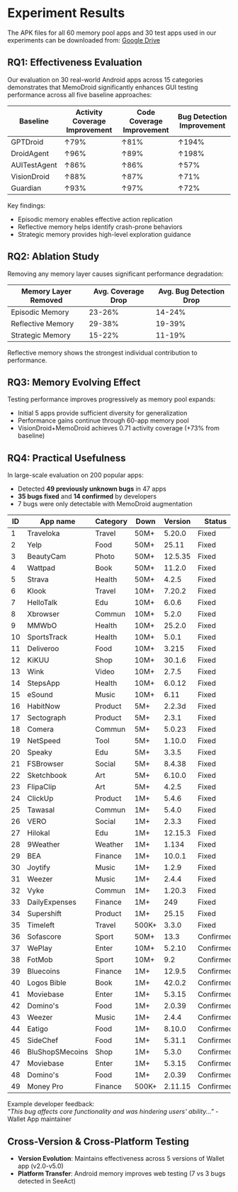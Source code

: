 # Experiment Results

The APK files for all 60 memory pool apps and 30 test apps used in our experiments can be downloaded from: [Google Drive](https://drive.google.com/drive/folders/1NsunAviTb9xCClY5hBjbxu-3792_C8f-?usp=sharing)

## RQ1: Effectiveness Evaluation
Our evaluation on 30 real-world Android apps across 15 categories demonstrates that MemoDroid significantly enhances GUI testing performance across all five baseline approaches:

| Baseline          | Activity Coverage Improvement | Code Coverage Improvement | Bug Detection Improvement |
|-------------------|-------------------------------|---------------------------|---------------------------|
| GPTDroid          | ↑79%                          | ↑81%                      | ↑194%                     |
| DroidAgent        | ↑96%                          | ↑89%                      | ↑198%                     |
| AUITestAgent      | ↑86%                          | ↑86%                      | ↑57%                      |
| VisionDroid       | ↑88%                          | ↑87%                      | ↑71%                      |
| Guardian          | ↑93%                          | ↑97%                      | ↑72%                      |

Key findings:
- Episodic memory enables effective action replication
- Reflective memory helps identify crash-prone behaviors
- Strategic memory provides high-level exploration guidance

## RQ2: Ablation Study
Removing any memory layer causes significant performance degradation:

| Memory Layer Removed | Avg. Coverage Drop | Avg. Bug Detection Drop |
|----------------------|--------------------|-------------------------|
| Episodic Memory      | 23-26%             | 14-24%                  |
| Reflective Memory    | 29-38%             | 19-39%                  |
| Strategic Memory     | 15-22%             | 11-19%                  |

Reflective memory shows the strongest individual contribution to performance.

## RQ3: Memory Evolving Effect
Testing performance improves progressively as memory pool expands:

- Initial 5 apps provide sufficient diversity for generalization
- Performance gains continue through 60-app memory pool
- VisionDroid+MemoDroid achieves 0.71 activity coverage (+73% from baseline)

## RQ4: Practical Usefulness
In large-scale evaluation on 200 popular apps:
- Detected **49 previously unknown bugs** in 47 apps
- **35 bugs fixed** and **14 confirmed** by developers
- 7 bugs were only detectable with MemoDroid augmentation

| ID | App name        | Category | Down  | Version | Status    | GP | GP+MemoDroid | DA | DA+MemoDroid | ATA | ATA+MemoDroid | VD | VD+MemoDroid | GU | GU+MemoDroid |
| -- | --------------- | -------- | ----- | ------- | --------- | -- | ------------ | -- | ------------ | --- | ------------- | -- | ------------ | -- | ------------ |
| 1  | Traveloka       | Travel   | 50M+  | 5.20.0  | Fixed     |    | \*           |    | \*           |     | \*            |    | \*           |    | \*           |
| 2  | Yelp            | Food     | 50M+  | 25.11   | Fixed     |    | \*           |    | \*           |     | \*            |    | \*           |    | \*           |
| 3  | BeautyCam       | Photo    | 50M+  | 12.5.35 | Fixed     |    | \*           |    |              |     | \*            |    | \*           |    | \*           |
| 4  | Wattpad         | Book     | 50M+  | 11.2.0  | Fixed     | \* | \*           | \* | \*           | \*  | \*            | \* | \*           | \* | \*           |
| 5  | Strava          | Health   | 50M+  | 4.2.5   | Fixed     |    | \*           |    | \*           |     | \*            |    | \*           |    | \*           |
| 6  | Klook           | Travel   | 10M+  | 7.20.2  | Fixed     |    | \*           |    | \*           |     | \*            |    | \*           |    | \*           |
| 7  | HelloTalk       | Edu      | 10M+  | 6.0.6   | Fixed     |    | \*           |    | \*           |     | \*            |    | \*           |    | \*           |
| 8  | Xbrowser        | Commun   | 10M+  | 5.2.0   | Fixed     |    |              |    |              |     |               |    | \*           |    | \*           |
| 9  | MMWbO           | Health   | 10M+  | 25.2.0  | Fixed     | \* | \*           | \* | \*           |     | \*            |    | \*           | \* | \*           |
| 10 | SportsTrack     | Health   | 10M+  | 5.0.1   | Fixed     |    | \*           |    | \*           |     | \*            |    | \*           |    | \*           |
| 11 | Deliveroo       | Food     | 10M+  | 3.215   | Fixed     |    | \*           |    |              |     | \*            |    | \*           |    | \*           |
| 12 | KiKUU           | Shop     | 10M+  | 30.1.6  | Fixed     |    | \*           | \* | \*           |     | \*            |    | \*           |    | \*           |
| 13 | Wink            | Video    | 10M+  | 2.7.5   | Fixed     | \* | \*           |    | \*           |     | \*            | \* | \*           | \* | \*           |
| 14 | StepsApp        | Health   | 10M+  | 6.0.12  | Fixed     |    | \*           |    | \*           |     | \*            |    | \*           |    | \*           |
| 15 | eSound          | Music    | 10M+  | 6.11    | Fixed     |    |              |    | \*           |     | \*            |    | \*           |    | \*           |
| 16 | HabitNow        | Product  | 5M+   | 2.2.3d  | Fixed     |    | \*           |    | \*           |     | \*            |    | \*           |    | \*           |
| 17 | Sectograph      | Product  | 5M+   | 2.3.1   | Fixed     |    | \*           |    | \*           |     | \*            |    | \*           |    | \*           |
| 18 | Comera          | Commun   | 5M+   | 5.0.23  | Fixed     |    |              |    |              |     | \*            |    | \*           | \* | \*           |
| 19 | NetSpeed        | Tool     | 5M+   | 1.10.0  | Fixed     |    | \*           |    | \*           |     |               |    | \*           | \* | \*           |
| 20 | Speaky          | Edu      | 5M+   | 3.3.5   | Fixed     |    | \*           |    | \*           |     | \*            |    | \*           |    | \*           |
| 21 | FSBrowser       | Social   | 5M+   | 8.4.38  | Fixed     | \* | \*           |    | \*           | \*  | \*            |    | \*           |    | \*           |
| 22 | Sketchbook      | Art      | 5M+   | 6.10.0  | Fixed     |    | \*           |    | \*           |     | \*            |    | \*           |    | \*           |
| 23 | FlipaClip       | Art      | 5M+   | 4.2.5   | Fixed     |    |              |    |              |     | \*            |    | \*           |    | \*           |
| 24 | ClickUp         | Product  | 1M+   | 5.4.6   | Fixed     |    | \*           |    | \*           |     | \*            | \* | \*           |    | \*           |
| 25 | Tawasal         | Commun   | 1M+   | 5.4.0   | Fixed     |    | \*           | \* | \*           |     | \*            | \* | \*           | \* | \*           |
| 26 | VERO            | Social   | 1M+   | 2.3.3   | Fixed     |    | \*           |    | \*           |     | \*            |    | \*           |    | \*           |
| 27 | Hilokal         | Edu      | 1M+   | 12.15.3 | Fixed     |    | \*           |    | \*           |     | \*            |    | \*           |    | \*           |
| 28 | 9Weather        | Weather  | 1M+   | 1.134   | Fixed     |    | \*           |    | \*           |     | \*            | \* | \*           | \* | \*           |
| 29 | BEA             | Finance  | 1M+   | 10.0.1  | Fixed     |    | \*           |    | \*           |     | \*            |    | \*           |    | \*           |
| 30 | Joytify         | Music    | 1M+   | 1.2.9   | Fixed     |    | \*           |    | \*           |     |               |    | \*           |    | \*           |
| 31 | Weezer          | Music    | 1M+   | 2.4.4   | Fixed     |    | \*           |    | \*           |     | \*            |    | \*           |    | \*           |
| 32 | Vyke            | Commun   | 1M+   | 1.20.3  | Fixed     |    | \*           |    | \*           |     | \*            |    | \*           |    | \*           |
| 33 | DailyExpenses   | Finance  | 1M+   | 249     | Fixed     |    |              |    |              |     | \*            |    | \*           |    | \*           |
| 34 | Supershift      | Product  | 1M+   | 25.15   | Fixed     |    | \*           |    | \*           |     | \*            |    | \*           |    | \*           |
| 35 | Timeleft        | Travel   | 500K+ | 3.3.0   | Fixed     |    | \*           |    | \*           |     | \*            |    | \*           |    | \*           |
| 36 | Sofascore       | Sport    | 50M+  | 13.3    | Confirmed |    |              |    |              |     |               |    | \*           |    | \*           |
| 37 | WePlay          | Enter    | 10M+  | 5.2.10  | Confirmed |    | \*           |    | \*           |     | \*            |    | \*           |    | \*           |
| 38 | FotMob          | Sport    | 10M+  | 9.2     | Confirmed |    | \*           |    | \*           |     | \*            |    | \*           |    | \*           |
| 39 | Bluecoins       | Finance  | 1M+   | 12.9.5  | Confirmed |    | \*           |    | \*           |     | \*            |    | \*           |    | \*           |
| 40 | Logos Bible     | Book     | 1M+   | 42.0.2  | Confirmed |    | \*           |    | \*           |     | \*            |    | \*           |    | \*           |
| 41 | Moviebase       | Enter    | 1M+   | 5.3.15  | Confirmed |    | \*           |    |              |     | \*            |    | \*           |    | \*           |
| 42 | Domino's        | Food     | 1M+   | 2.0.39  | Confirmed |    | \*           |    | \*           |     | \*            |    | \*           |    | \*           |
| 43 | Weezer          | Music    | 1M+   | 2.4.4   | Confirmed |    | \*           |    | \*           |     | \*            |    | \*           |    | \*           |
| 44 | Eatigo          | Food     | 1M+   | 8.10.0  | Confirmed |    | \*           |    | \*           |     | \*            |    | \*           |    | \*           |
| 45 | SideChef        | Food     | 1M+   | 5.31.1  | Confirmed |    |              |    |              |     | \*            |    | \*           |    | \*           |
| 46 | BluShopSMecoins | Shop     | 1M+   | 5.3.0   | Confirmed |    | \*           |    | \*           |     | \*            |    | \*           |    | \*           |
| 47 | Moviebase       | Enter    | 1M+   | 5.3.15  | Confirmed |    | \*           |    | \*           |     | \*            |    | \*           |    | \*           |
| 48 | Domino's        | Food     | 1M+   | 2.0.39  | Confirmed |    | \*           |    | \*           |     | \*            |    | \*           |    | \*           |
| 49 | Money Pro       | Finance  | 500K+ | 2.11.15 | Confirmed |    | \*           |    | \*           |     | \*            |    | \*           |    | \*           |

Example developer feedback:  
*"This bug affects core functionality and was hindering users' ability..."* - Wallet App maintainer

## Cross-Version & Cross-Platform Testing
- **Version Evolution**: Maintains effectiveness across 5 versions of Wallet app (v2.0-v5.0)
- **Platform Transfer**: Android memory improves web testing (7 vs 3 bugs detected in SeeAct)


